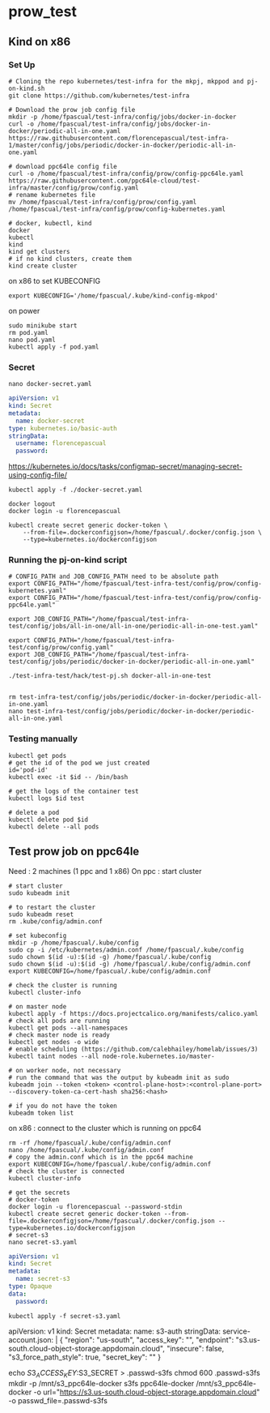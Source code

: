 # prow_test


## Kind on x86

### Set Up

```
# Cloning the repo kubernetes/test-infra for the mkpj, mkppod and pj-on-kind.sh
git clone https://github.com/kubernetes/test-infra

# Download the prow job config file
mkdir -p /home/fpascual/test-infra/config/jobs/docker-in-docker
curl -o /home/fpascual/test-infra/config/jobs/docker-in-docker/periodic-all-in-one.yaml https://raw.githubusercontent.com/florencepascual/test-infra-1/master/config/jobs/periodic/docker-in-docker/periodic-all-in-one.yaml

# download ppc64le config file
curl -o /home/fpascual/test-infra/config/prow/config-ppc64le.yaml https://raw.githubusercontent.com/ppc64le-cloud/test-infra/master/config/prow/config.yaml
# rename kubernetes file
mv /home/fpascual/test-infra/config/prow/config.yaml /home/fpascual/test-infra/config/prow/config-kubernetes.yaml 

# docker, kubectl, kind
docker
kubectl
kind
kind get clusters
# if no kind clusters, create them
kind create cluster
```
on x86 to set KUBECONFIG
```
export KUBECONFIG='/home/fpascual/.kube/kind-config-mkpod'
```

on power

```
sudo minikube start
rm pod.yaml
nano pod.yaml
kubectl apply -f pod.yaml
```

### Secret

```
nano docker-secret.yaml
```

```yaml
apiVersion: v1
kind: Secret
metadata:
  name: docker-secret
type: kubernetes.io/basic-auth
stringData:
  username: florencepascual
  password: 
```
https://kubernetes.io/docs/tasks/configmap-secret/managing-secret-using-config-file/

```
kubectl apply -f ./docker-secret.yaml
```

```
docker logout
docker login -u florencepascual

kubectl create secret generic docker-token \
    --from-file=.dockerconfigjson=/home/fpascual/.docker/config.json \
    --type=kubernetes.io/dockerconfigjson
```

### Running the pj-on-kind script

```
# CONFIG_PATH and JOB_CONFIG_PATH need to be absolute path
export CONFIG_PATH="/home/fpascual/test-infra-test/config/prow/config-kubernetes.yaml" 
export CONFIG_PATH="/home/fpascual/test-infra-test/config/prow/config-ppc64le.yaml" 

export JOB_CONFIG_PATH="/home/fpascual/test-infra-test/config/jobs/all-in-one/all-in-one/periodic-all-in-one-test.yaml"

export CONFIG_PATH="/home/fpascual/test-infra-test/config/prow/config.yaml" 
export JOB_CONFIG_PATH="/home/fpascual/test-infra-test/config/jobs/periodic/docker-in-docker/periodic-all-in-one.yaml"

./test-infra-test/hack/test-pj.sh docker-all-in-one-test


rm test-infra-test/config/jobs/periodic/docker-in-docker/periodic-all-in-one.yaml
nano test-infra-test/config/jobs/periodic/docker-in-docker/periodic-all-in-one.yaml
```

### Testing manually

```
kubectl get pods
# get the id of the pod we just created
id='pod-id'
kubectl exec -it $id -- /bin/bash

# get the logs of the container test
kubectl logs $id test

# delete a pod
kubectl delete pod $id
kubectl delete --all pods 
```




## Test prow job on ppc64le

Need : 2 machines (1 ppc and 1 x86)
On ppc : start cluster 
```
# start cluster
sudo kubeadm init 

# to restart the cluster
sudo kubeadm reset
rm .kube/config/admin.conf

# set kubeconfig
mkdir -p /home/fpascual/.kube/config
sudo cp -i /etc/kubernetes/admin.conf /home/fpascual/.kube/config
sudo chown $(id -u):$(id -g) /home/fpascual/.kube/config
sudo chown $(id -u):$(id -g) /home/fpascual/.kube/config/admin.conf
export KUBECONFIG=/home/fpascual/.kube/config/admin.conf

# check the cluster is running
kubectl cluster-info

# on master node
kubectl apply -f https://docs.projectcalico.org/manifests/calico.yaml
# check all pods are running
kubectl get pods --all-namespaces
# check master node is ready 
kubectl get nodes -o wide
# enable scheduling (https://github.com/calebhailey/homelab/issues/3)
kubectl taint nodes --all node-role.kubernetes.io/master-

# on worker node, not necessary
# run the command that was the output by kubeadm init as sudo
kubeadm join --token <token> <control-plane-host>:<control-plane-port> --discovery-token-ca-cert-hash sha256:<hash>

# if you do not have the token 
kubeadm token list
```

on x86 : connect to the cluster which is running on ppc64
```
rm -rf /home/fpascual/.kube/config/admin.conf
nano /home/fpascual/.kube/config/admin.conf
# copy the admin.conf which is in the ppc64 machine
export KUBECONFIG=/home/fpascual/.kube/config/admin.conf
# check the cluster is connected
kubectl cluster-info

# get the secrets
# docker-token
docker login -u florencepascual --password-stdin
kubectl create secret generic docker-token --from-file=.dockerconfigjson=/home/fpascual/.docker/config.json --type=kubernetes.io/dockerconfigjson
# secret-s3
nano secret-s3.yaml
```
```yaml
apiVersion: v1
kind: Secret
metadata:
  name: secret-s3
type: Opaque
data:
  password: 
```
```
kubectl apply -f secret-s3.yaml

```

apiVersion: v1
kind: Secret
metadata:
  name: s3-auth
stringData:
  service-account.json: |
    {
      "region": "us-south",
      "access_key": "",
      "endpoint": "s3.us-south.cloud-object-storage.appdomain.cloud",
      "insecure": false,
      "s3_force_path_style": true,
      "secret_key": ""
    }

echo $S3_ACCESS_KEY:$S3_SECRET > .passwd-s3fs
chmod 600 .passwd-s3fs
mkdir -p /mnt/s3_ppc64le-docker
s3fs ppc64le-docker /mnt/s3_ppc64le-docker -o url="https://s3.us-south.cloud-object-storage.appdomain.cloud" -o passwd_file=.passwd-s3fs
